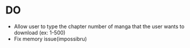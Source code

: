 # DO 
- Allow user to type the chapter number of manga that the user wants to download (ex: 1-500)
- Fix memory issue(impossibru)
